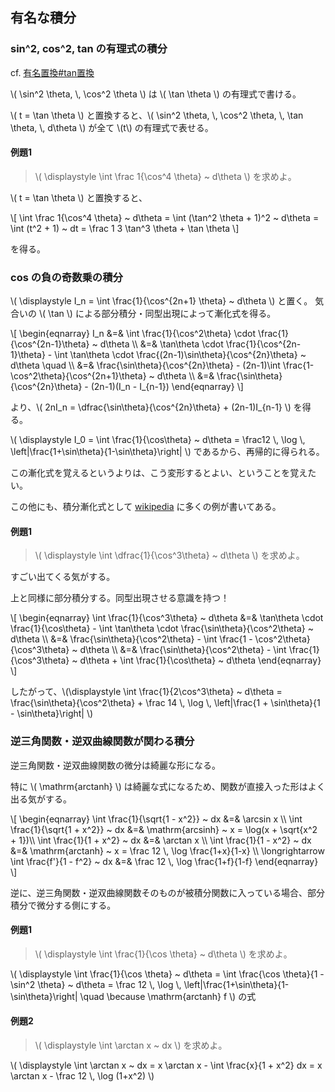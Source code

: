 ## 有名な積分

### sin^2, cos^2, tan の有理式の積分

cf. [有名置換#tan置換](./famous_substitution.md#tan-置換)

\\( \sin^2 \theta, \\, \cos^2 \theta \\) は \\( \tan \theta \\) の有理式で書ける。

\\( t = \tan \theta \\) と置換すると、\\( \sin^2 \theta, \\, \cos^2 \theta, \\, \tan \theta, \\, d\theta \\) が全て \\(t\\) の有理式で表せる。

#### 例題1

> \\( \displaystyle \int \frac 1{\cos^4 \theta} ~ d\theta \\) を求めよ。

\\( t = \tan \theta \\) と置換すると、

\\[
    \int \frac 1{\cos^4 \theta} ~ d\theta
        = \int (\tan^2 \theta + 1)^2 ~ d\theta
        = \int (t^2 + 1) ~ dt
        = \frac 1 3 \tan^3 \theta + \tan \theta
\\]

を得る。



### cos の負の奇数乗の積分

\\( \displaystyle I_n = \int \frac{1}{\cos^{2n+1} \theta} ~ d\theta \\) と置く。
気合いの \\( \tan \\) による部分積分・同型出現によって漸化式を得る。

\\[
    \begin{eqnarray}
        I_n
            &=& \int \frac{1}{\cos^2\theta} \cdot \frac{1}{\cos^{2n-1}\theta} ~ d\theta \\\\
            &=& \tan\theta \cdot \frac{1}{\cos^{2n-1}\theta} - \int \tan\theta \cdot \frac{(2n-1)\sin\theta}{\cos^{2n}\theta} ~ d\theta \quad \\\\
            &=& \frac{\sin\theta}{\cos^{2n}\theta} - (2n-1)\int \frac{1-\cos^2\theta}{\cos^{2n+1}\theta} ~ d\theta \\\\
            &=& \frac{\sin\theta}{\cos^{2n}\theta} - (2n-1)(I_n - I_{n-1})
    \end{eqnarray}
\\]

より、\\( 2nI_n = \dfrac{\sin\theta}{\cos^{2n}\theta} + (2n-1)I_{n-1} \\) を得る。

\\( \displaystyle I_0 = \int \frac{1}{\cos\theta} ~ d\theta = \frac12 \\, \log \\, \left|\frac{1+\sin\theta}{1-\sin\theta}\right| \\) であるから、再帰的に得られる。

この漸化式を覚えるというよりは、こう変形するとよい、ということを覚えたい。

この他にも、積分漸化式として [wikipedia](https://en.wikipedia.org/wiki/Integration_by_reduction_formulae) に多くの例が書いてある。

#### 例題1

> \\( \displaystyle \int \dfrac{1}{\cos^3\theta} ~ d\theta \\) を求めよ。

すごい出てくる気がする。

上と同様に部分積分する。同型出現させる意識を持つ！

\\[
    \begin{eqnarray}
        \int \frac{1}{\cos^3\theta} ~ d\theta
            &=& \tan\theta \cdot \frac{1}{\cos\theta} - \int \tan\theta \cdot \frac{\sin\theta}{\cos^2\theta} ~ d\theta \\\\
            &=& \frac{\sin\theta}{\cos^2\theta} - \int \frac{1 - \cos^2\theta}{\cos^3\theta} ~ d\theta \\\\
            &=& \frac{\sin\theta}{\cos^2\theta} - \int \frac{1}{\cos^3\theta} ~ d\theta + \int \frac{1}{\cos\theta} ~ d\theta
    \end{eqnarray}
\\]

したがって、\\(\displaystyle \int \frac{1}{2\cos^3\theta} ~ d\theta = \frac{\sin\theta}{\cos^2\theta} + \frac 14 \\, \log \\, \left|\frac{1 + \sin\theta}{1 - \sin\theta}\right| \\)


### 逆三角関数・逆双曲線関数が関わる積分

逆三角関数・逆双曲線関数の微分は綺麗な形になる。

特に \\( \mathrm{arctanh} \\) は綺麗な式になるため、関数が直接入った形はよく出る気がする。

\\[
    \begin{eqnarray}
        \int \frac{1}{\sqrt{1 - x^2}} ~ dx &=& \arcsin x \\\\
        \int \frac{1}{\sqrt{1 + x^2}} ~ dx &=& \mathrm{arcsinh} ~ x = \log(x + \sqrt{x^2 + 1})\\\\
        \int \frac{1}{1 + x^2} ~ dx &=& \arctan x \\\\
        \int \frac{1}{1 - x^2} ~ dx &=& \mathrm{arctanh} ~ x = \frac 12 \\, \log \frac{1+x}{1-x} \\\\
        \longrightarrow \int \frac{f'}{1 - f^2} ~ dx &=& \frac 12 \\, \log \frac{1+f}{1-f}
    \end{eqnarray}
\\]

逆に、逆三角関数・逆双曲線関数そのものが被積分関数に入っている場合、部分積分で微分する側にする。

#### 例題1

> \\( \displaystyle \int \frac{1}{\cos \theta} ~ d\theta \\) を求めよ。

\\( \displaystyle \int \frac{1}{\cos \theta} ~ d\theta = \int \frac{\cos \theta}{1 - \sin^2 \theta} ~ d\theta = \frac 12 \\, \log \\, \left|\frac{1+\sin\theta}{1-\sin\theta}\right| \quad \because \mathrm{arctanh} f \\) の式

#### 例題2

> \\( \displaystyle \int \arctan x ~ dx \\) を求めよ。

\\( \displaystyle \int \arctan x ~ dx = x \arctan x - \int \frac{x}{1 + x^2} dx = x \arctan x - \frac 12 \\, \log (1+x^2) \\)
